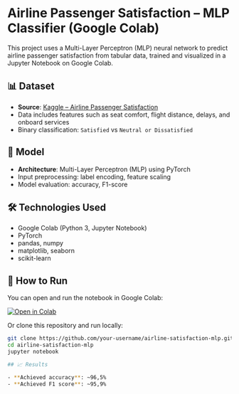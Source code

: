 # Airline Passenger Satisfaction – MLP Classifier (Google Colab)

This project uses a Multi-Layer Perceptron (MLP) neural network to predict airline passenger satisfaction from tabular data, trained and visualized in a Jupyter Notebook on Google Colab.

## 📊 Dataset

- **Source**: [Kaggle – Airline Passenger Satisfaction](https://www.kaggle.com/datasets/teejmahal20/airline-passenger-satisfaction)
- Data includes features such as seat comfort, flight distance, delays, and onboard services
- Binary classification: `Satisfied` vs `Neutral or Dissatisfied`

## 🧠 Model

- **Architecture**: Multi-Layer Perceptron (MLP) using PyTorch
- Input preprocessing: label encoding, feature scaling
- Model evaluation: accuracy, F1-score

## 🛠 Technologies Used

- Google Colab (Python 3, Jupyter Notebook)
- PyTorch
- pandas, numpy
- matplotlib, seaborn
- scikit-learn

## 🚀 How to Run

You can open and run the notebook in Google Colab:

[![Open in Colab](https://colab.research.google.com/assets/colab-badge.svg)](https://colab.research.google.com/drive/your-notebook-link-here)

Or clone this repository and run locally:

```bash
git clone https://github.com/your-username/airline-satisfaction-mlp.git
cd airline-satisfaction-mlp
jupyter notebook

## 📈 Results

- **Achieved accuracy**: ~96,5%
- **Achieved F1 score**: ~95,9%